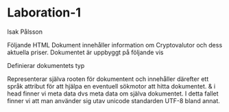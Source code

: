 # Laboration-1
Isak Pålsson

Följande HTML Dokument innehåller information om Cryptovalutor och dess aktuella priser. Dokumentet är uppbyggt på följande vis

<!DOCTYPE html>
Definierar dokumentets typ
<html lang=”en”>
Representerar själva rooten för dokumentent och innehåller därefter ett språk attribut för att hjälpa en eventuell sökmotor att hitta dokumentet.

<head> & <meta>
i head finner vi meta data dvs meta data om själva dokumentet. I detta fallet finner vi att man använder sig utav unicode standarden UTF-8 bland annat.

<title>
Title taggen sätter sjävla namnet på dokumentet.

<body>
I bodyn finner vi dokumentets synliga innehåll.

<nav>
Överst finns en ”Navbar” med tre anchor tags. Detta är en navigationsmeny. Med länkar som kan ta en runt till olika sidor på samma webbadress.

<header>
Sedan har vi en header sektion med text uppdelad i huvudrubrik och paragraftext med en strong tag för att förstärka det specifika ordet i texten och beskriva dokumentets innehåll på ett övergripande sätt.

<section>
Lite längre ner har vi två stycken sections med huvudrubrik, text och ett varsitt table med table header och table rows innehållande table celler med aktuell data om bland annat crypovalutor, deras värde och mängd beskattning i olika länder.

<article>
Innan footern längst ner har vi en article tag med text.

<footer>
I footern har tre länkar som skickar en till plattformens sociala medier och copyright information.
